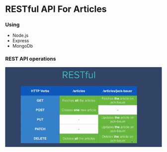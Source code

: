 # RESTful API For Articles

### **Using**
- Node.js
- Express
- MongoDb

### **REST API operations**
![REST API Operations](REST%20API%20operations.png)
